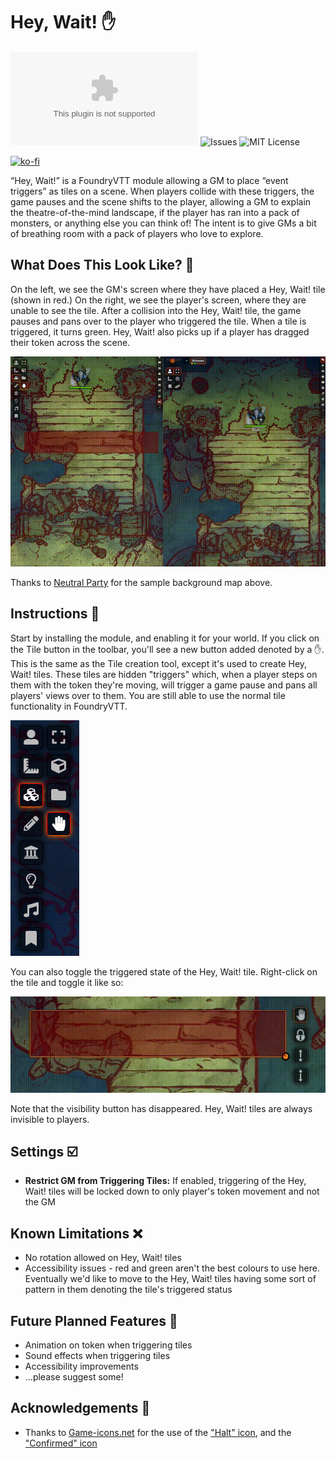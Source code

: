 # Hey, Wait! :raised_hand:

![Downloads](https://img.shields.io/github/downloads/1000nettles/hey-wait/latest/hey-wait-v0.2.0.zip?style=flat-square)
![Issues](https://img.shields.io/github/issues/1000nettles/hey-wait?style=flat-square)
![MIT License](https://img.shields.io/github/license/1000nettles/hey-wait?style=flat-square)

[![ko-fi](https://www.ko-fi.com/img/githubbutton_sm.svg)](https://ko-fi.com/G2G82ZNNS)

“Hey, Wait!” is a FoundryVTT module allowing a GM to place “event triggers” as tiles on a scene. When players collide with these triggers, the game pauses and the scene shifts to the player, allowing a GM to explain the theatre-of-the-mind landscape, if the player has ran into a pack of monsters, or anything else you can think of! The intent is to give GMs a bit of breathing room with a pack of players who love to explore.

## What Does This Look Like? :eyes:

On the left, we see the GM's screen where they have placed a Hey, Wait! tile (shown in red.) On the right, we see the player's screen, where they are unable to see the tile. After a collision into the Hey, Wait! tile, the game pauses and pans over to the player who triggered the tile. When a tile is triggered, it turns green. Hey, Wait! also picks up if a player has dragged their token across the scene.

![Hey, Wait! preview](img/preview1.gif)

Thanks to [Neutral Party](https://www.patreon.com/neutralparty) for the sample background map above.

## Instructions :scroll:

Start by installing the module, and enabling it for your world. If you click on the Tile button in the toolbar, you'll see a new button added denoted by a :hand:. This is the same as the Tile creation tool, except it's used to create Hey, Wait! tiles. These tiles are hidden "triggers" which, when a player steps on them with the token they're moving, will trigger a game pause and pans all players' views over to them. You are still able to use the normal tile functionality in FoundryVTT.

![Hey, Wait! in the toolbar](img/preview2.jpg)

You can also toggle the triggered state of the Hey, Wait! tile. Right-click on the tile and toggle it like so:

![Hey, Wait! tile toggling](img/preview3.gif)

Note that the visibility button has disappeared. Hey, Wait! tiles are always invisible to players.

## Settings :ballot_box_with_check:

* **Restrict GM from Triggering Tiles:** If enabled, triggering of the Hey, Wait! tiles will be locked down to only player's token movement and not the GM

## Known Limitations :x:

* No rotation allowed on Hey, Wait! tiles
* Accessibility issues - red and green aren't the best colours to use here. Eventually we'd like to move to the Hey, Wait! tiles having some sort of pattern in them denoting the tile's triggered status

## Future Planned Features :crystal_ball:

* Animation on token when triggering tiles
* Sound effects when triggering tiles
* Accessibility improvements
* ...please suggest some!

## Acknowledgements :wave:

* Thanks to [Game-icons.net](https://game-icons.net) for the use of the ["Halt" icon](https://game-icons.net/1x1/skoll/halt.html), and the ["Confirmed" icon](https://game-icons.net/1x1/delapouite/confirmed.html``)
